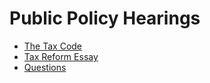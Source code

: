 # Public Policy Hearings

- [The Tax Code](the-tax-code.md)
- [Tax Reform Essay](essay.tex)
- [Questions](questions.md)
